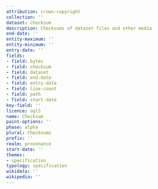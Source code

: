 ```yaml
---
attribution: crown-copyright
collection: ''
dataset: checksum
description: Checksums of dataset files and other media
end-date: ''
entity-maximum: ''
entity-minimum: ''
entry-date: ''
fields:
- field: bytes
- field: checksum
- field: dataset
- field: end-date
- field: entry-date
- field: line-count
- field: path
- field: start-date
key-field: ''
licence: ogl3
name: Checksum
paint-options: ''
phase: alpha
plural: Checksums
prefix: ''
realm: provenance
start-date: ''
themes:
- specification
typology: specification
wikidata: ''
wikipedia: ''
---
```

